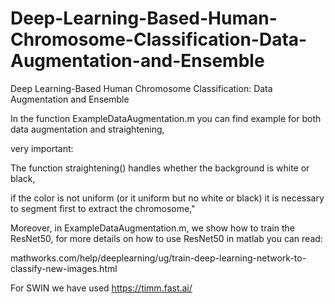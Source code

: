 # Deep-Learning-Based-Human-Chromosome-Classification-Data-Augmentation-and-Ensemble
Deep Learning-Based Human Chromosome Classification: Data Augmentation and Ensemble

In the function ExampleDataAugmentation.m you can find example for both data augmentation and straightening,

very important: 

The function straightening() handles whether the background is white or black,

if the color is not uniform (or it uniform but no white or black) it is necessary to segment first to extract the chromosome,"


Moreover, in ExampleDataAugmentation.m, we show how to train the ResNet50, for more details on how to use ResNet50 in matlab you can read:

mathworks.com/help/deeplearning/ug/train-deep-learning-network-to-classify-new-images.html

For SWIN we have used https://timm.fast.ai/
